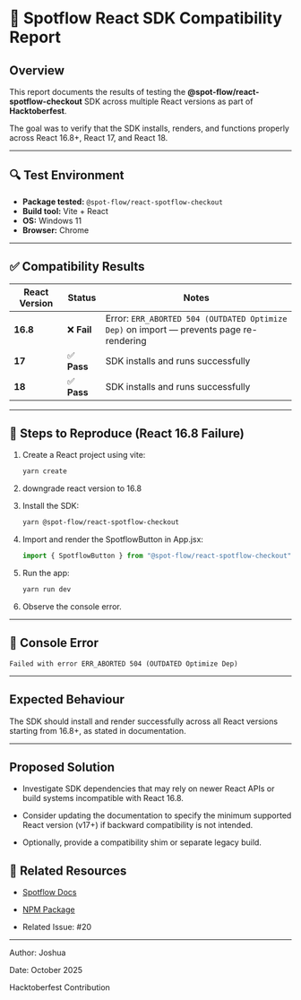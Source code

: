 # 🧩 Spotflow React SDK Compatibility Report

## Overview
This report documents the results of testing the **@spot-flow/react-spotflow-checkout** SDK across multiple React versions as part of **Hacktoberfest**.

The goal was to verify that the SDK installs, renders, and functions properly across React 16.8+, React 17, and React 18.

---

## 🔍 Test Environment
- **Package tested:** `@spot-flow/react-spotflow-checkout`
- **Build tool:** Vite + React
- **OS:** Windows 11
- **Browser:** Chrome

---

## ✅ Compatibility Results

| React Version | Status | Notes |
|----------------|---------|-------|
| **16.8** | ❌ **Fail** | Error: `ERR_ABORTED 504 (OUTDATED Optimize Dep)` on import — prevents page re-rendering |
| **17** | ✅ **Pass** | SDK installs and runs successfully |
| **18** | ✅ **Pass** | SDK installs and runs successfully |

---

## 🧠 Steps to Reproduce (React 16.8 Failure)
1. Create a React project using vite:
   ```bash
   yarn create 
   ```

2. downgrade react version to 16.8

3. Install the SDK:
   ```bash
   yarn @spot-flow/react-spotflow-checkout
   ```

4. Import and render the SpotflowButton in App.jsx:
   ```jsx
   import { SpotflowButton } from "@spot-flow/react-spotflow-checkout";
   ```

5. Run the app:
   ```bash
   yarn run dev
   ```

6. Observe the console error.

---

## 🧾 Console Error

```vbnet
Failed with error ERR_ABORTED 504 (OUTDATED Optimize Dep)
```

---

## Expected Behaviour
The SDK should install and render successfully across all React versions starting from 16.8+, as stated in documentation.

---

## Proposed Solution
- Investigate SDK dependencies that may rely on newer React APIs or build systems incompatible with React 16.8.

- Consider updating the documentation to specify the minimum supported React version (v17+) if backward compatibility is not intended.

- Optionally, provide a compatibility shim or separate legacy build.

## 🔗 Related Resources

- [Spotflow Docs](https://docs.spotflow.one/)

- [NPM Package](https://www.npmjs.com/package/@spot-flow/react-spotflow-checkout)

- Related Issue: #20

---

Author: Joshua

Date: October 2025

Hacktoberfest Contribution